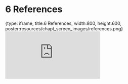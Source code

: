 # 6 References
 
{type: iframe, title:6 References, width:800, height:600, poster:resources/chapt_screen_images/references.png}
![](https://hutchdatascience.org/S1_Intro_to_R/no_toc/references.html)
 

 
